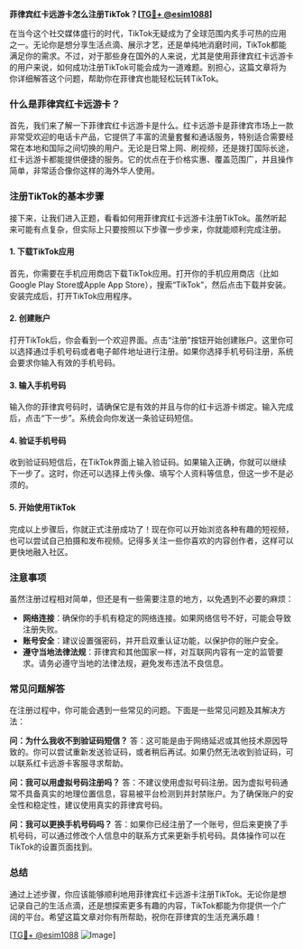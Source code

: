 **菲律宾红卡远游卡怎么注册TikTok？[[TG💪+ @esim1088](https://t.me/s/esim1088)]**

在当今这个社交媒体盛行的时代，TikTok无疑成为了全球范围内炙手可热的应用之一。无论你是想分享生活点滴、展示才艺，还是单纯地消磨时间，TikTok都能满足你的需求。不过，对于那些身在国外的人来说，尤其是使用菲律宾红卡远游卡的用户来说，如何成功注册TikTok可能会成为一道难题。别担心，这篇文章将为你详细解答这个问题，帮助你在菲律宾也能轻松玩转TikTok。

### 什么是菲律宾红卡远游卡？

首先，我们来了解一下菲律宾红卡远游卡是什么。红卡远游卡是菲律宾市场上一款非常受欢迎的电话卡产品，它提供了丰富的流量套餐和通话服务，特别适合需要经常在本地和国际之间切换的用户。无论是日常上网、刷视频，还是拨打国际长途，红卡远游卡都能提供便捷的服务。它的优点在于价格实惠、覆盖范围广，并且操作简单，非常适合像你这样的海外华人使用。

### 注册TikTok的基本步骤

接下来，让我们进入正题，看看如何用菲律宾红卡远游卡注册TikTok。虽然听起来可能有点复杂，但实际上只要按照以下步骤一步步来，你就能顺利完成注册。

#### 1. 下载TikTok应用

首先，你需要在手机应用商店下载TikTok应用。打开你的手机应用商店（比如Google Play Store或Apple App Store），搜索“TikTok”，然后点击下载并安装。安装完成后，打开TikTok应用程序。

#### 2. 创建账户

打开TikTok后，你会看到一个欢迎界面。点击“注册”按钮开始创建账户。这里你可以选择通过手机号码或者电子邮件地址进行注册。如果你选择手机号码注册，系统会要求你输入有效的手机号码。

#### 3. 输入手机号码

输入你的菲律宾号码时，请确保它是有效的并且与你的红卡远游卡绑定。输入完成后，点击“下一步”。系统会向你发送一条验证码短信。

#### 4. 验证手机号码

收到验证码短信后，在TikTok界面上输入验证码。如果输入正确，你就可以继续下一步了。这时，你还可以选择上传头像、填写个人资料等信息，但这一步不是必须的。

#### 5. 开始使用TikTok

完成以上步骤后，你就正式注册成功了！现在你可以开始浏览各种有趣的短视频，也可以尝试自己拍摄和发布视频。记得多关注一些你喜欢的内容创作者，这样可以更快地融入社区。

### 注意事项

虽然注册过程相对简单，但还是有一些需要注意的地方，以免遇到不必要的麻烦：

- **网络连接**：确保你的手机有稳定的网络连接。如果网络信号不好，可能会导致注册失败。
- **账号安全**：建议设置强密码，并开启双重认证功能，以保护你的账户安全。
- **遵守当地法律法规**：菲律宾和其他国家一样，对互联网内容有一定的监管要求。请务必遵守当地的法律法规，避免发布违法不良信息。

### 常见问题解答

在注册过程中，你可能会遇到一些常见的问题。下面是一些常见问题及其解决方法：

**问：为什么我收不到验证码短信？**
答：这可能是由于网络延迟或其他技术原因导致的。你可以尝试重新发送验证码，或者稍后再试。如果仍然无法收到验证码，可以联系红卡远游卡客服寻求帮助。

**问：我可以用虚拟号码注册吗？**
答：不建议使用虚拟号码注册。因为虚拟号码通常不具备真实的地理位置信息，容易被平台检测到并封禁账户。为了确保账户的安全性和稳定性，建议使用真实的菲律宾号码。

**问：我可以更换手机号码吗？**
答：如果你已经注册了一个账号，但后来更换了手机号码，可以通过修改个人信息中的联系方式来更新手机号码。具体操作可以在TikTok的设置页面找到。

### 总结

通过上述步骤，你应该能够顺利地用菲律宾红卡远游卡注册TikTok。无论你是想记录自己的生活点滴，还是想探索更多有趣的内容，TikTok都能为你提供一个广阔的平台。希望这篇文章对你有所帮助，祝你在菲律宾的生活充满乐趣！

[[TG💪+ @esim1088](https://t.me/s/esim1088) ![Image](https://i.postimg.cc/4NQfJmqS/Snipaste-2025-05-13-00-14-12.png)]